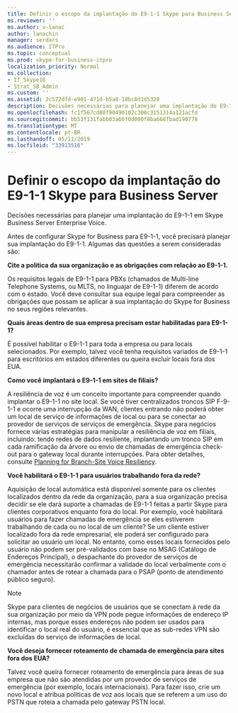 ```yaml
---
title: Definir o escopo da implantação do E9-1-1 Skype para Business Server
ms.reviewer: ''
ms.author: v-lanac
author: lanachin
manager: serdars
ms.audience: ITPro
ms.topic: conceptual
ms.prod: skype-for-business-itpro
localization_priority: Normal
ms.collection:
- IT_Skype16
- Strat_SB_Admin
ms.custom: ''
ms.assetid: 2c572dfd-e901-471d-b5a0-18bc8d1d5328
description: Decisões necessárias para planejar uma implantação do E9-1-1 em Skype Business Server Enterprise Voice.
ms.openlocfilehash: fc1f567cd88f90490102c300c3151314a121acfd
ms.sourcegitcommit: bb53f131fabb03a66f0d000f8ba668fbad190778
ms.translationtype: MT
ms.contentlocale: pt-BR
ms.lasthandoff: 05/11/2019
ms.locfileid: "33913516"
---
```

# <a name="define-the-scope-of-the-e9-1-1-deployment-in-skype-for-business-server"></a>Definir o escopo da implantação do E9-1-1 Skype para Business Server

Decisões necessárias para planejar uma implantação do E9-1-1 em Skype Business Server Enterprise Voice.

Antes de configurar Skype for Business para E9-1-1, você precisará planejar sua implantação do E9-1-1. Algumas das questões a serem consideradas são:

 **Cite a política da sua organização e as obrigações com relação ao E9-1-1.**

 Os requisitos legais de E9-1-1 para PBXs (chamados de Multi-line Telephone Systems, ou MLTS, no linguajar de E9-1-1) diferem de acordo com o estado. Você deve consultar sua equipe legal para compreender as obrigações que possam se aplicar à sua implantação do Skype for Business no seus regiões relevantes.

 **Quais áreas dentro de sua empresa precisam estar habilitadas para E9-1-1?**

 É possível habilitar o E9-1-1 para toda a empresa ou para locais selecionados. Por exemplo, talvez você tenha requisitos variados de E9-1-1 para escritórios em estados diferentes ou queira excluir locais fora dos EUA.

 **Como você implantará o E9-1-1 em sites de filiais?**

 A resiliência de voz é um conceito importante para compreender quando implantar o E9-1-1 no site local. Se você tiver centralizados troncos SIP F-9-1-1 e ocorre uma interrupção da WAN, clientes entrando não poderá obter um local de serviço de informações de local ou para se conectar ao provedor de serviços de serviços de emergência. Skype para negócios fornece várias estratégias para manipular a resiliência de voz em filiais, incluindo: tendo redes de dados resiliente, implantando um tronco SIP em cada ramificação da árvore ou envio de chamadas de emergência check-out para o gateway local durante interrupções. Para obter detalhes, consulte  [Planning for Branch-Site Voice Resiliency](https://technet.microsoft.com/library/67713f57-3ded-4127-ac37-57d8099bf384.aspx).

 **Você habilitará o E9-1-1 para usuários trabalhando fora da rede?**

 Aquisição de local automática está disponível somente para os clientes localizados dentro da rede da organização, para a sua organização precisa decidir se ele dará suporte a chamadas de E9-1-1 feitas a partir Skype para clientes corporativos enquanto fora do local. Por exemplo, você habilitará usuários para fazer chamadas de emergência se eles estiverem trabalhando de cada ou no local de um cliente? Se um cliente estiver localizado fora da rede empresarial, ele poderá ser configurado para solicitar ao usuário um local. No entanto, como esses locais fornecidos pelo usuário não podem ser pré-validados com base no MSAG (Catálogo de Endereços Principal), o despachante do provedor de serviços de emergência necessitarão confirmar a validade do local verbalmente com o chamador antes de rotear a chamada para o PSAP (ponto de atendimento público seguro).

> [!NOTE]
> Skype para clientes de negócios de usuários que se conectam à rede da sua organização por meio da VPN pode pegue informações de endereço IP internas, mas porque esses endereços não podem ser usados para identificar o local real do usuário, é essencial que as sub-redes VPN são excluídas do serviço de informações de local.

 **Você deseja fornecer roteamento de chamada de emergência para sites fora dos EUA?**

 Talvez você queira fornecer roteamento de emergência para áreas de sua empresa que não são atendidas por um provedor de serviços de emergência (por exemplo, locais internacionais). Para fazer isso, crie um novo local e atribua políticas de voz aos locais que se referem a um uso do PSTN que roteia a chamada pelo gateway PSTN local.


